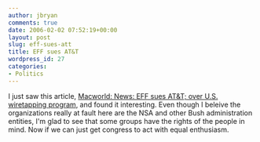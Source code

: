 ```yaml
---
author: jbryan
comments: true
date: 2006-02-02 07:52:19+00:00
layout: post
slug: eff-sues-att
title: EFF sues AT&T
wordpress_id: 27
categories:
- Politics
---
```


I just saw this article, [Macworld: News: EFF sues AT&T; over U.S. wiretapping program](http://www.macworld.com/news/2006/02/01/effatt/index.php), and found it interesting.  Even though I beleive the organizations really at fault here are the NSA and other Bush administration entities, I'm glad to see that some groups have the rights of the people in mind.  Now if we can just get congress to act with equal enthusiasm.
